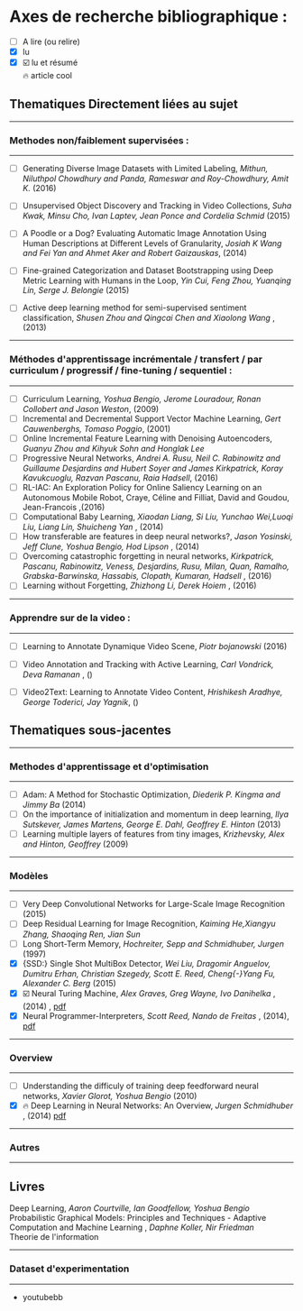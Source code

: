 # Axes de recherche bibliographique :

- [ ] A lire (ou relire)
- [x] lu
- [x] :ballot_box_with_check: lu et résumé <br>
 :fire: article cool

## Thematiques Directement liées au sujet

*********************************************************************
### Methodes non/faiblement supervisées :
*********************************************************************
- [ ] Generating Diverse Image Datasets with Limited Labeling, *Mithun, Niluthpol Chowdhury and Panda, Rameswar and Roy-Chowdhury, Amit K.* (2016)
- [ ] Unsupervised Object Discovery and Tracking in Video Collections, *Suha Kwak, Minsu Cho, Ivan Laptev, Jean Ponce and Cordelia Schmid* (2015)
- [ ] A Poodle or a Dog? Evaluating Automatic Image Annotation Using Human Descriptions at Different Levels of Granularity, *Josiah K Wang and Fei Yan and Ahmet Aker and Robert Gaizauskas*, (2014)
- [ ] Fine-grained Categorization and Dataset Bootstrapping using Deep Metric Learning with Humans in the Loop, *Yin Cui, Feng Zhou, Yuanqing Lin, Serge J. Belongie* (2015)
- [ ] Active deep learning method for semi-supervised sentiment classification, *Shusen Zhou and Qingcai Chen and Xiaolong Wang* ,(2013)


*********************************************************************
### Méthodes d'apprentissage incrémentale / transfert / par curriculum / progressif / fine-tuning / sequentiel :
*********************************************************************
- [ ] Curriculum Learning, *Yoshua Bengio, Jerome Louradour, Ronan Collobert and Jason Weston*, (2009)
- [ ] Incremental and Decremental Support Vector Machine Learning, *Gert Cauwenberghs, Tomaso Poggio*, (2001)
- [ ] Online Incremental Feature Learning with Denoising Autoencoders, *Guanyu Zhou and Kihyuk Sohn and Honglak Lee*
- [ ] Progressive Neural Networks, *Andrei A. Rusu, Neil C. Rabinowitz and Guillaume Desjardins and Hubert Soyer and James Kirkpatrick, Koray Kavukcuoglu, Razvan Pascanu, Raia Hadsell*, (2016)
- [ ] RL-IAC: An Exploration Policy for Online Saliency Learning on an Autonomous Mobile Robot, Craye, Céline and Filliat, David and Goudou, Jean-Francois ,(2016)
- [ ] Computational Baby Learning, *Xiaodan Liang, Si Liu, Yunchao Wei,Luoqi Liu, Liang Lin, Shuicheng Yan* , (2014)
- [ ] How transferable are features in deep neural networks?, *Jason Yosinski, Jeff Clune, Yoshua Bengio, Hod Lipson* , (2014) 
- [ ] Overcoming catastrophic forgetting in neural networks, *Kirkpatrick, Pascanu, Rabinowitz, 
	Veness, Desjardins, Rusu, Milan, Quan, Ramalho, Grabska-Barwinska, Hassabis, Clopath, Kumaran, Hadsell*  , (2016)
 - [ ] Learning without Forgetting, *Zhizhong Li, Derek Hoiem* , (2016)

*********************************************************************
### Apprendre sur de la video :
*********************************************************************
- [ ] Learning to Annotate Dynamique Video Scene, *Piotr bojanowski* (2016)
- [ ] Video Annotation and Tracking with Active Learning, *Carl Vondrick, Deva Ramanan* , ()
- [ ] Video2Text: Learning to Annotate Video Content, *Hrishikesh Aradhye, George Toderici, Jay Yagnik*, ()


## Thematiques sous-jacentes

*********************************************************************
### Methodes d'apprentissage et d'optimisation
*********************************************************************
- [ ] Adam: A Method for Stochastic Optimization, *Diederik P. Kingma and Jimmy Ba* (2014)
- [ ] On the importance of initialization and momentum in deep learning, *Ilya Sutskever, James Martens, George E. Dahl, Geoffrey E. Hinton* (2013)
- [ ] Learning multiple layers of features from tiny images, *Krizhevsky, Alex and Hinton, Geoffrey* (2009)

*********************************************************************
### Modèles
*********************************************************************
- [ ] Very Deep Convolutional Networks for Large-Scale Image Recognition (2015)
- [ ] Deep Residual Learning for Image Recognition, *Kaiming He,Xiangyu Zhang, Shaoqing Ren, Jian Sun*
- [ ] Long Short-Term Memory, *Hochreiter, Sepp and Schmidhuber, Jurgen* (1997)
- [x] {SSD:} Single Shot MultiBox Detector, *Wei Liu, Dragomir Anguelov, Dumitru Erhan, Christian Szegedy, Scott E. Reed, Cheng{-}Yang Fu, Alexander C. Berg* (2015)
- [x] :ballot_box_with_check: Neural Turing Machine, *Alex Graves, Greg Wayne, Ivo Danihelka* , (2014) ,  [pdf](https://arxiv.org/pdf/1410.5401.pdf)
- [x] Neural Programmer-Interpreters, *Scott Reed, Nando de Freitas* , (2014), [pdf](https://arxiv.org/pdf/1511.06279.pdf)

*********************************************************************
### Overview
*********************************************************************
- [ ] Understanding the difficuly of training deep feedforward neural networks, *Xavier Glorot, Yoshua Bengio* (2010)
- [x] :fire: Deep Learning in Neural Networks: An Overview, *Jurgen Schmidhuber* , (2014) [pdf](https://arxiv.org/pdf/1404.7828.pdf)

*********************************************************************
### Autres
*********************************************************************

## Livres
Deep Learning, *Aaron Courtville, Ian Goodfellow, Yoshua Bengio* <br>
Probabilistic Graphical Models: Principles and Techniques - Adaptive Computation and Machine Learning , *Daphne Koller,	Nir Friedman* <br>
Theorie de l'information


*********************************************************************
### Dataset d'experimentation
*********************************************************************

- youtubebb
